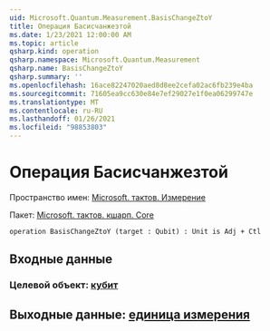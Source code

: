 ```yaml
---
uid: Microsoft.Quantum.Measurement.BasisChangeZtoY
title: Операция Басисчанжезтой
ms.date: 1/23/2021 12:00:00 AM
ms.topic: article
qsharp.kind: operation
qsharp.namespace: Microsoft.Quantum.Measurement
qsharp.name: BasisChangeZtoY
qsharp.summary: ''
ms.openlocfilehash: 16ace82247020aed8d8ee2cefa02ac6fb239e4ba
ms.sourcegitcommit: 71605ea9cc630e84e7ef29027e1f0ea06299747e
ms.translationtype: MT
ms.contentlocale: ru-RU
ms.lasthandoff: 01/26/2021
ms.locfileid: "98853803"
---
```

# <a name="basischangeztoy-operation"></a>Операция Басисчанжезтой

Пространство имен: [Microsoft. тактов. Измерение](xref:Microsoft.Quantum.Measurement)

Пакет: [Microsoft. тактов. кшарп. Core](https://nuget.org/packages/Microsoft.Quantum.QSharp.Core)




```qsharp
operation BasisChangeZtoY (target : Qubit) : Unit is Adj + Ctl
```


## <a name="input"></a>Входные данные

### <a name="target--qubit"></a>Целевой объект: [кубит](xref:microsoft.quantum.lang-ref.qubit)





## <a name="output--unit"></a>Выходные данные: [единица измерения](xref:microsoft.quantum.lang-ref.unit)

